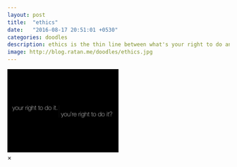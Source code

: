 ```yaml
---
layout: post
title:  "ethics"
date:   "2016-08-17 20:51:01 +0530"
categories: doodles
description: ethics is the thin line between what's your right to do and what's right to do.
image: http://blog.ratan.me/doodles/ethics.jpg
---
```

<img id="myImg" style="border: 0px solid #000000;" src="/doodles/ethics.jpg" alt="" width="50%" height="50%">

<div id="myModal" class="modal">
  <span class="close">×</span>
  <img class="modal-content" id="img01" style="border: 0px solid #000000;">
  <div id="caption"></div>
</div>
